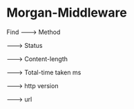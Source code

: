 # Morgan-Middleware

<p>Find ---> Method</p>
     <p>---> Status</P>
     <p>---> Content-length</P>
     <p>---> Total-time taken ms</P>
     <p>---> http version</P>
     <p>---> url</P>